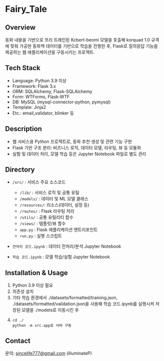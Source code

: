 # Fairy_Tale

## Overview
동화 내용을 기반으로 프리 트레인된 Kcbert-beomi 모델을 호출해 korquad 1.0 규격에 맞춰 가공한 동화책 데이터를 기반으로 학습을 진행한 후, Flask로 질의응답 기능을 제공하는 웹 애플리케이션을 구동시키는 프로젝트.

## Tech Stack
- Language: Python 3.9 이상
- Framework: Flask 3.x
- ORM: SQLAlchemy, Flask-SQLAlchemy
- Form: WTForms, Flask-WTF
- DB: MySQL (mysql-connector-python, pymysql)
- Template: Jinja2
- Etc.: email_validator, blinker 등 

## Description
- 웹 서비스용 Python 프로젝트로, 동화 추천·생성 및 관련 기능 구현
- Flask 기반 구조 분리: 비즈니스 로직, 데이터 모델, 라우팅, 뷰 등 모듈화
- 실험 및 데이터 처리, 모델 학습 등은 Jupyter Notebook 파일로 별도 관리

## Directory
- `/src/` : 서비스 주요 소스코드  
  - `/lib/`      : 서비스 로직 및 공통 유틸  
  - `/models/`   : 데이터 및 ML 모델 클래스  
  - `/resources/`: 리소스(데이터, 설정 등)  
  - `/routes/`   : Flask 라우팅 처리  
  - `/utils/`    : 공통 유틸리티 함수  
  - `/views/`    : 템플릿/뷰 함수  
  - `app.py`     : Flask 애플리케이션 엔트리포인트  
  - `run.py`     : 실행 스크립트

- `전처리 코드.ipynb`   : 데이터 전처리/분석 Jupyter Notebook  
- `학습 코드.ipynb`     : 모델 학습/실험 Jupyter Notebook

## Installation & Usage
1. Python 3.9 이상 필요  
2. 의존성 설치
3. 기타 학습 환경에서 ./datasets/formatted/training.json, ./datasets/formatted/validation.json을 사용해 학습 코드.ipynb를 실행시켜 저장된 모델을 ./models로 이동시킨 후
4. ```
   cd ./
   python -m src.app로 서버 구동
   ```


## Contact
문의: sincelife777@gmail.com (illuminateP)
